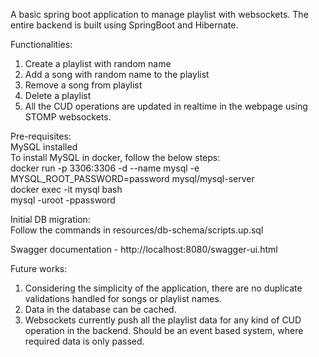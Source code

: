 A basic spring boot application to manage playlist with websockets. The entire backend is built using SpringBoot and Hibernate. 

Functionalities:
1. Create a playlist with random name
2. Add a song with random name to the playlist
3. Remove a song from playlist
4. Delete a playlist
5. All the CUD operations are updated in realtime in the webpage using STOMP websockets. 


Pre-requisites: <br/>
MySQL installed <br/>
To install MySQL in docker, follow the below steps: <br/>
docker run -p 3306:3306 -d --name mysql -e MYSQL_ROOT_PASSWORD=password mysql/mysql-server  <br/>
docker exec -it mysql bash <br/>
mysql -uroot -ppassword <br/>

Initial DB migration: <br/>
Follow the commands in resources/db-schema/scripts.up.sql

Swagger documentation - http://localhost:8080/swagger-ui.html

Future works:
1. Considering the simplicity of the application, there are no duplicate validations handled for songs or playlist names. 
2. Data in the database can be cached. 
3. Websockets currently push all the playlist data for any kind of CUD operation in the backend. Should be an event based system, where required data is only passed. 
